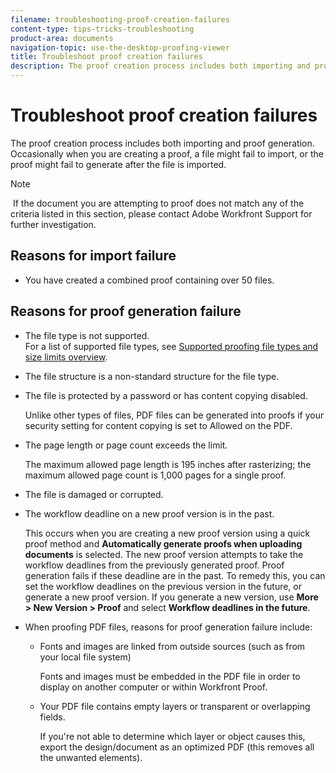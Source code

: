 ```yaml
---
filename: troubleshooting-proof-creation-failures
content-type: tips-tricks-troubleshooting
product-area: documents
navigation-topic: use-the-desktop-proofing-viewer
title: Troubleshoot proof creation failures
description: The proof creation process includes both importing and proof generation. Occasionally when you are creating a proof, a file might fail to import, or the proof might fail to generate after the file is imported.
---
```


# Troubleshoot proof creation failures

The proof creation process includes both importing and proof generation. Occasionally when you are creating a proof, a file might fail to import, or the proof might fail to generate after the file is imported.

>[!NOTE]
>
>&nbsp;If the document you are attempting to proof does not match any of the criteria listed in this section, please contact Adobe Workfront&nbsp;Support for further investigation.

## Reasons for import failure

* You have created a combined proof containing over 50 files.

## Reasons for proof generation failure

* The file type is not supported.  
  For a list of supported file types, see [Supported proofing file types and size limits overview](../../../review-and-approve-work/proofing/proofing-overview/supported-proofing-file-types.md).

* The file structure is a non-standard structure for the file type.
* The file is protected by a password or has content copying disabled.

  Unlike other types of files, PDF files can be generated into proofs if your security setting for content copying is set to Allowed on the PDF.

* The page length or page count exceeds the limit.

  The maximum allowed page length is 195 inches after rasterizing; the maximum allowed page count is 1,000 pages for a single proof.

* The file is damaged or corrupted.
* The workflow deadline on a new proof version is in the past.

  This occurs when you are creating a new proof version using a quick proof method and **Automatically generate proofs when uploading documents** is selected. The new proof version attempts to take the workflow deadlines from the previously generated proof. Proof generation fails if these deadline are in the past. To remedy this, you can set the workflow deadlines on the previous version in the future, or generate a new proof version. If you generate a new version, use&nbsp;**More > New Version > Proof** and select **Workflow deadlines in the future**.

* When proofing PDF files, reasons for proof generation failure include:

  * Fonts and images are&nbsp;linked from outside sources (such as from your local file system)

    Fonts and images must be embedded in the PDF file in order to display on another computer&nbsp;or within Workfront Proof.
  
  * Your PDF file contains empty layers or transparent or overlapping fields.

    If you're not able to determine which layer or object causes this, export the design/document as an optimized PDF (this removes all the unwanted elements).

